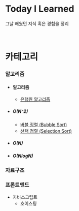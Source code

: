 # Today I Learned
그날 배웠던 지식 혹은 경험을 정리
<br><br><br>
# 카테고리

### 알고리즘
- #### 알고리즘
  - [은행원 알고리즘](https://github.com/Jiseokmin/TIL/blob/main/Algorithm/은행원%20알고리즘.md)
- ##### O(N^2)
  - [버블 정렬 (Bubble Sort)](https://github.com/Jiseokmin/TIL/blob/main/Algorithm/버블%20정렬%20(Bubble%20Sort).md)
  - [선택 정렬 (Selection Sort)](https://github.com/Jiseokmin/TIL/blob/main/Algorithm/선택%20정렬%20(Selection%20Sort).md)
- ##### O(N)
- ##### O(NlogN)

### 자료구조

### 프론트엔드
- 자바스크립트
  - 호이스팅